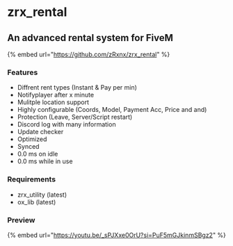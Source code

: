 # zrx\_rental

## An advanced rental system for FiveM

{% embed url="https://github.com/zRxnx/zrx_rental" %}

### Features

* Diffrent rent types (Instant & Pay per min)
* Notifyplayer after x minute
* Mulitple location support
* Highly configurable (Coords, Model, Payment Acc, Price and and)
* Protection (Leave, Server/Script restart)
* Discord log with many information
* Update checker
* Optimized
* Synced
* 0.0 ms on idle
* 0.0 ms while in use

### Requirements

* zrx\_utility (latest)
* ox\_lib (latest)

### Preview



{% embed url="https://youtu.be/_sPJXxe0OrU?si=PuF5mGJkinmSBgz2" %}
